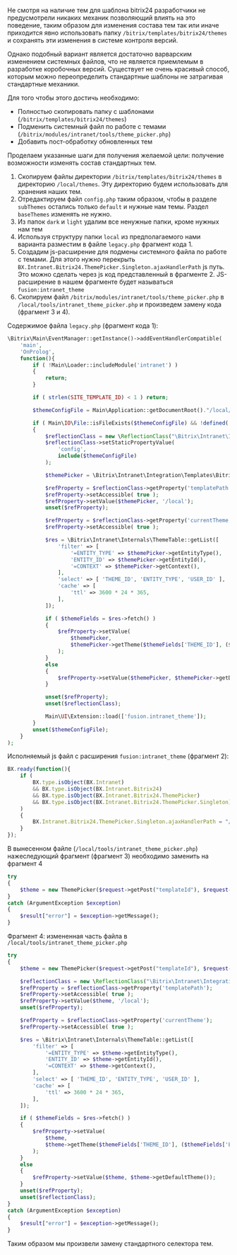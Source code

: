 Не смотря на наличие тем для шаблона bitrix24 разработчики не предусмотрели никаких механик позволяющий влиять на это поведение, таким образом для изменения состава тем так или иначе приходится явно использовать папку `/bitrix/templates/bitrix24/themes` и сохранять эти изменения в системе контроля версий.

Однако подобный вариант является достаточно варварским изменением системных файлов, что не является приемлемым в разработке коробочных версий.
Существует не очень красивый способ, которым можно переопределить стандартные шаблоны не затрагивая стандартные механики.

Для того чтобы этого достичь необходимо:
- Полностью скопировать папку с шаблонами (`/bitrix/templates/bitrix24/themes`)
- Подменить системный файл по работе с темами (`/bitrix/modules/intranet/tools/theme_picker.php`)
- Добавить пост-обработку обновленных тем

Проделаем указанные шаги для получения желаемой цели: получение возможности изменять состав стандартных тем.
1. Скопируем файлы директории `/bitrix/templates/bitrix24/themes` в директорию `/local/themes`. Эту директорию будем использовать для хранения наших тем.
2. Отредактируем файл `config.php` таким образом, чтобы в разделе `subThemes` остались только `default` и нужные нам темы. Раздел `baseThemes` изменять не нужно.
3. Из папок `dark` и `light` удалим все ненужные папки, кроме нужных нам тем
4. Используя структуру папки `local` из предполагаемого нами варианта разместим в файле `legacy.php` фрагмент кода 1.
5. Создадим js-расширение для подмены системного файла по работе с темами. Для этого нужно перекрыть `BX.Intranet.Bitrix24.ThemePicker.Singleton.ajaxHandlerPath` js путь. Это можно сделать через js код представленный в фрагменте 2. JS-расширение в нашем фрагменте будет называться `fusion:intranet_theme`
6. Скопируем файл `/bitrix/modules/intranet/tools/theme_picker.php` в `/local/tools/intranet_theme_picker.php` и произведем замену кода (фрагмент 3 и 4).


Содержимое файла `legacy.php` (фрагмент кода 1): 
```php
\Bitrix\Main\EventManager::getInstance()->addEventHandlerCompatible(
    'main',
    'OnProlog',
    function(){
        if ( !Main\Loader::includeModule('intranet') )
        {
            return;
        }

        if ( strlen(SITE_TEMPLATE_ID) < 1 ) return;

        $themeConfigFile = Main\Application::getDocumentRoot()."/local/themes/config.php";

        if ( Main\IO\File::isFileExists($themeConfigFile) && !defined('ADMIN_SECTION') )
        {
            $reflectionClass = new \ReflectionClass("\Bitrix\Intranet\Integration\Templates\Bitrix24\ThemePicker");
            $reflectionClass->setStaticPropertyValue(
                'config',
                include($themeConfigFile)
            );

            $themePicker = \Bitrix\Intranet\Integration\Templates\Bitrix24\ThemePicker::getInstance();

            $refProperty = $reflectionClass->getProperty('templatePath');
            $refProperty->setAccessible( true );
            $refProperty->setValue($themePicker, '/local');
            unset($refProperty);

            $refProperty = $reflectionClass->getProperty('currentTheme');
            $refProperty->setAccessible( true );

            $res = \Bitrix\Intranet\Internals\ThemeTable::getList([
                'filter' => [
                    '=ENTITY_TYPE' => $themePicker->getEntityType(),
                    'ENTITY_ID' => $themePicker->getEntityId(),
                    '=CONTEXT' => $themePicker->getContext(),
                ],
                'select' => [ 'THEME_ID', 'ENTITY_TYPE', 'USER_ID' ],
                'cache' => [
                    'ttl' => 3600 * 24 * 365,
                ],
            ]);

            if ( $themeFields = $res->fetch() )
            {
                $refProperty->setValue(
                    $themePicker,
                    $themePicker->getTheme($themeFields['THEME_ID'], ($themeFields['ENTITY_TYPE'] === $themePicker::ENTITY_TYPE_SONET_GROUP ? $themeFields['USER_ID'] : false))
                );
            }
            else
            {
                $refProperty->setValue($themePicker, $themePicker->getDefaultTheme());
            }

            unset($refProperty);
            unset($reflectionClass);

            Main\UI\Extension::load(['fusion.intranet_theme']);
        }
        unset($themeConfigFile);
    }
);
```

Исполняемый js файл с расширения `fusion:intranet_theme` (фрагмент 2):
```js
BX.ready(function(){
    if (
        BX.type.isObject(BX.Intranet)
        && BX.type.isObject(BX.Intranet.Bitrix24)
        && BX.type.isObject(BX.Intranet.Bitrix24.ThemePicker)
        && BX.type.isObject(BX.Intranet.Bitrix24.ThemePicker.Singleton)
    )
    {
        BX.Intranet.Bitrix24.ThemePicker.Singleton.ajaxHandlerPath = "/local/tools/theme_picker.php";
    }
});
```

В вынесенном файле (`/local/tools/intranet_theme_picker.php`) нажеследующий фрагмент (фрагмент 3) необходимо заменить на фрагмент 4

```php
try
{
    $theme = new ThemePicker($request->getPost("templateId"), $request->getPost("siteId"), 0, $request->getPost("entityType"), $request->getPost("entityId"));
}
catch (ArgumentException $exception)
{
    $result["error"] = $exception->getMessage();
}
```

Фрагмент 4: измененная часть файла в `/local/tools/intranet_theme_picker.php`
```php
try
{
    $theme = new ThemePicker($request->getPost("templateId"), $request->getPost("siteId"), 0, $request->getPost("entityType"), $request->getPost("entityId"));

    $reflectionClass = new \ReflectionClass("\Bitrix\Intranet\Integration\Templates\Bitrix24\ThemePicker");
    $refProperty = $reflectionClass->getProperty('templatePath');
    $refProperty->setAccessible( true );
    $refProperty->setValue($theme, '/local');
    unset($refProperty);

    $refProperty = $reflectionClass->getProperty('currentTheme');
    $refProperty->setAccessible( true );

    $res = \Bitrix\Intranet\Internals\ThemeTable::getList([
        'filter' => [
            '=ENTITY_TYPE' => $theme->getEntityType(),
            'ENTITY_ID' => $theme->getEntityId(),
            '=CONTEXT' => $theme->getContext(),
        ],
        'select' => [ 'THEME_ID', 'ENTITY_TYPE', 'USER_ID' ],
        'cache' => [
            'ttl' => 3600 * 24 * 365,
        ],
    ]);

    if ( $themeFields = $res->fetch() )
    {
        $refProperty->setValue(
            $theme,
            $theme->getTheme($themeFields['THEME_ID'], ($themeFields['ENTITY_TYPE'] === $theme::ENTITY_TYPE_SONET_GROUP ? $themeFields['USER_ID'] : false))
        );
    }
    else
    {
        $refProperty->setValue($theme, $theme->getDefaultTheme());
    }
    unset($refProperty);
    unset($reflectionClass);
}
catch (ArgumentException $exception)
{
    $result["error"] = $exception->getMessage();
}
```

Таким образом мы произвели замену стандартного селектора тем. 